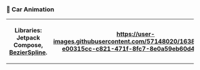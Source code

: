 ### 🚗 Car Animation
<table>  
<tr>  
<th>

Libraries:
Jetpack Compose, [BezierSpline](https://github.com/Bw2801/bezier-spline-kotlin).
</th>  
<th>

https://user-images.githubusercontent.com/57148020/163833166-e00315cc-c821-471f-8fc7-8e0a59eb60d4.mp4

</th>  
</tr>  
</table>
